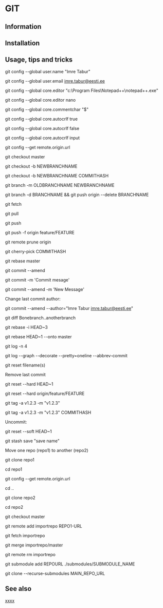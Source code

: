# GIT

## Information

## Installation

## Usage, tips and tricks

git config --global user.name "Imre Tabur"

git config --global user.email imre.tabur@eesti.ee

git config --global core.editor "c:\Program Files\Notepad++\notepad++.exe"

git config --global core.editor nano

git config --global core.commentchar "$"

git config --global core.autocrlf true

git config --global core.autocrlf false

git config --global core.autocrlf input

git config --get remote.origin.url

git checkout master

git checkout -b NEWBRANCHNAME

git checkout -b NEWBRANCHNAME COMMITHASH

git branch -m OLDBRANCHNAME NEWBRANCHNAME

git branch -d BRANCHNAME && git push origin --delete BRANCHNAME

git fetch

git pull

git push

git push -f origin feature/FEATURE

git remote prune origin

git cherry-pick COMMITHASH

git rebase master

git commit --amend

git commit -m 'Commit mesage'

git commit --amend -m 'New Message'

Change last commit author:

git commit --amend --author=\"Imre Tabur <imre.tabur@eesti.ee>\"

git diff Bonebranch..anotherbranch

git rebase -i HEAD~3

git rebase HEAD~1 --onto master

git log -n 4

git log --graph --decorate --pretty=oneline --abbrev-commit

git reset filename(s)

Remove last commit

git reset --hard HEAD~1

git reset --hard origin/feature/FEATURE

git tag -a v1.2.3 -m "v1.2.3"

git tag -a v1.2.3 -m "v1.2.3" COMMITHASH

Uncommit:

git reset --soft HEAD~1

git stash save "save name"

Move one repo (repo1) to another (repo2)

git clone repo1

cd repo1

git config --get remote.origin.url

cd ..

git clone repo2

cd repo2

git checkout master

git remote add importrepo REPO1-URL

git fetch importrepo

git merge importrepo/master

git remote rm importrepo

git submodule add REPOURL ./submodules/SUBMODULE_NAME

git clone \-\-recurse-submodules MAIN_REPO_URL

## See also

[xxxx](http://yyyyy)
